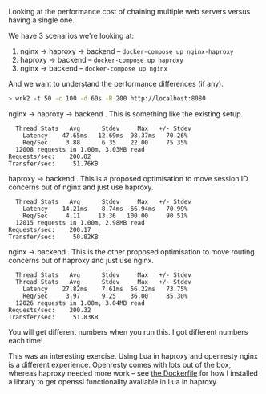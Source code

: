 Looking at the performance cost of chaining multiple web servers versus having a single one.

We have 3 scenarios we're looking at:

1. nginx -> haproxy -> backend – `docker-compose up nginx-haproxy`
2. haproxy -> backend – `docker-compose up haproxy`
3. nginx -> backend – `docker-compose up nginx`

And we want to understand the performance differences (if any).

```sh
> wrk2 -t 50 -c 100 -d 60s -R 200 http://localhost:8080
```

nginx -> haproxy -> backend . This is something like the existing setup.

      Thread Stats   Avg      Stdev     Max   +/- Stdev
        Latency    47.65ms   12.69ms  98.37ms   70.26%
        Req/Sec     3.88      6.35    22.00     75.35%
      12008 requests in 1.00m, 3.03MB read
    Requests/sec:    200.02
    Transfer/sec:     51.76KB

haproxy -> backend . This is a proposed optimisation to move session ID concerns out of nginx and just use haproxy.

      Thread Stats   Avg      Stdev     Max   +/- Stdev
        Latency    14.21ms    8.74ms  66.94ms   70.99%
        Req/Sec     4.11     13.36   100.00     90.51%
      12015 requests in 1.00m, 2.98MB read
    Requests/sec:    200.17
    Transfer/sec:     50.82KB

nginx -> backend . This is the other proposed optimisation to move routing concerns out of haproxy and just use nginx.

      Thread Stats   Avg      Stdev     Max   +/- Stdev
      Thread Stats   Avg      Stdev     Max   +/- Stdev
        Latency    27.82ms    7.61ms  56.22ms   73.75%
        Req/Sec     3.97      9.25    36.00     85.30%
      12026 requests in 1.00m, 3.04MB read
    Requests/sec:    200.32
    Transfer/sec:     51.83KB

You will get different numbers when you run this. I got different numbers each time!

This was an interesting exercise. Using Lua in haproxy and openresty nginx is a different
experience. Openresty comes with lots out of the box, whereas haproxy needed more work – see
[the Dockerfile](haproxy/Dockerfile) for how I installed a library to get openssl functionality
available in Lua in haproxy.
